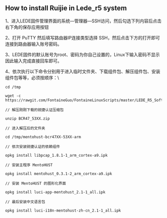 ## How to install Ruijie in Lede_r5 system



1、进入LEDE固件管理界面的系统—管理器—SSH访问，然后勾选下列内容后点击右下角的保存应用按钮

2、打开 PuTTY 然后填写路由器IP连接类型选择 SSH，然后点击下方的打开即可连接到路由器输入账号密码。

3、LEDE固件的默认账号为root、密码为你自己设置的，Linux下输入密码不显示因此输入完成直接回车即可。

4、依次执行以下命令分别用于进入临时文件夹、下载组件包、解压组件包、安装组件包等等，必须按顺序：\


```
cd /tmp

wget -c https://rawgit.com/FontaineGuo/FontaineLinuxScripts/master/LEDE_R5_Software/BCR47_53XX.zip

// 解压刚刚下载的锐捷认证压缩包

unzip BCR47_53XX.zip

// 进入解压后的文件夹

cd /tmp/mentohust-bcr47XX-53XX-arm

// 依次安装锐捷认证的依赖组件

opkg install libpcap_1.8.1-1_arm_cortex-a9.ipk

// 安装主程序 MentoHUST 

opkg install mentohust_0.3.1-2_arm_cortex-a9.ipk

// 安装 MentoHUST 的图形化界面

opkg install luci-app-mentohust_2.1-1_all.ipk

// 最后安装中文语言包

opkg install luci-i18n-mentohust-zh-cn_2.1-1_all.ipk
```